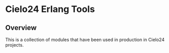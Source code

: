 # Cielo24 Erlang Tools

## Overview

This is a collection of modules that have been used in production in Cielo24 projects.
